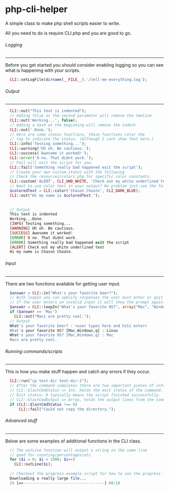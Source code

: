 php-cli-helper
===================

A simple class to make php shell scripts easier to write.

All you need to do is require CLI.php and you are good to go. 

###### Logging
-------------------------

Before you get started you should consider enabling logging so you can see what is happening with your scripts.

```php
  CLI::setLogFile(dirname(__FILE__).'/tell-me-everything.log');
```

###### Output
-------------------------
```php
  CLI::out("This text is indented");
  // Adding false as the second parameter will remove the newline
  CLI::out('Working...', false);
  // Adding a dash at the beginning will remove the indent
  CLI::out('-Done.');
  // Here are some status functions, these functions color the 
  // tag to indicate the status. (Although I cant show that here.)
  CLI::info('Testing something...');
  CLI::warning('Uh oh. Be cautious.');
  CLI::success('Awesome it worked!');
  CLI::error('O no. That didnt work.');
  // Fail will exit the script for you.
  CLI::fail('Something really bad happened exit the script');
  // Create your own custom status with the following
  // Check the resources/colors.php for specific color constants.
  CLI::custom('ALERT', CLI_UND_WHITE, 'Check out my white underlined text');
  // Want to use color text in your output? No problem just use the following.
  $coloredText = CLI::color('Chason Choate', CLI_DARK_BLUE);
  CLI::out("Hi my name is $coloredText.");
  
  
  // Output
  This text is indented
  Working...Done.
  [INFO] Testing something...
  [WARNING] Uh oh. Be cautious.
  [SUCCESS] Awesome it worked!
  [ERROR] O no. That didnt work.
  [ERROR] Something really bad happened exit the script
  [ALERT] Check out my white underlined text
  Hi my name is Chason Choate.
```

###### Input
-------------------------
There are two functions available for getting user input.
```php
  $answer = CLI::in("What's your favorite beer?");
  // With loopIn you can specify responses the user must enter or quit
  // If the user enters an invalid input it will show the prompt again.
  $answer = CLI::loopIn("What's your favorite OS?", array("Mac", "Windows"));
  if ($answer == 'Mac')
    CLI::out("Macs are pretty cool.");
  // Output
  What's your favorite beer? : <user types here and hits enter>
  What's your favorite OS? [Mac,Windows,q] : Linux
  What's your favorite OS? [Mac,Windows,q] : Mac
  Macs are pretty cool.
```

###### Running commands/scripts
---------------------------
This is how you make stuff happen and catch any errors if they occur.
```php
  CLI::run("cp test-dir test-dir-2");
  // After the command completes there are two important pieces of info you need
  // CLI::$lastCmdStatus => Int, Holds the exit status of the command.
  // Exit status: 0 typically means the script finished successfully.
  // CLI::$lastCmdOutput => Array, holds the output lines from the command.
  if (CLI::$lastCmdStatus !== 0)
      CLI::fail("Could not copy the directory.");
```

###### Advanced stuff
---------------------------
Below are some examples of additional functions in the CLI class.
```php
  // The outLine function will output a string on the same line
  // good for counting/percentages/etc.
  for ($i = 0; $i < 1000; $i++)
    CLI::outLine($i);
    
  // Checkout the progress example script for how to use the progress function.
  Downloading a really large file...
  2% [=>------------------------------------] 00:10
```

